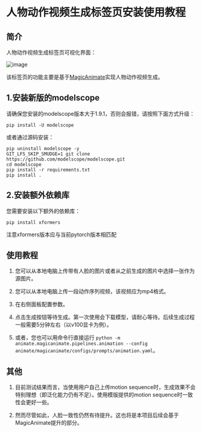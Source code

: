 # 人物动作视频生成标签页安装使用教程

## 简介

人物动作视频生成标签页可视化界面：

![image]()

该标签页的功能主要是基于[MagicAnimate](https://showlab.github.io/magicanimate/)实现人物动作视频生成。

## 1.安装新版的modelscope

请确保您安装的modelscope版本大于1.9.1，否则会报错，请按照下面方式升级：
```
pip install -U modelscope
```
或者通过源码安装：
```
pip uninstall modelscope -y
GIT_LFS_SKIP_SMUDGE=1 git clone https://github.com/modelscope/modelscope.git
cd modelscope
pip install -r requirements.txt
pip install .
```

## 2.安装额外依赖库

您需要安装以下额外的依赖库：
```
pip install xformers
```
注意xformers版本应与当前pytorch版本相匹配

## 使用教程

1. 您可以从本地电脑上传带有人脸的图片或者从之前生成的图片中选择一张作为源图片。

2. 您可以从本地电脑上传一段动作序列视频，该视频应为mp4格式。

3. 在右侧面板配置参数。

4. 点击生成按钮等待生成。第一次使用会下载模型，请耐心等待。后续生成过程一般需要5分钟左右（以v100显卡为例）。

5. 或者，您也可以用命令行直接运行 `python -m animate.magicanimate.pipelines.animation --config animate/magicanimate/configs/prompts/animation.yaml`。

## 其他

1. 目前测试结果而言，当使用用户自己上传motion sequence时，生成效果不会特别理想（即泛化能力仍有不足）。使用模版提供的motion sequence时一致性会更好一些。

2. 然而尽管如此，人脸一致性仍然有待提升。这也将是本项目后续会基于MagicAnimate提升的部分。